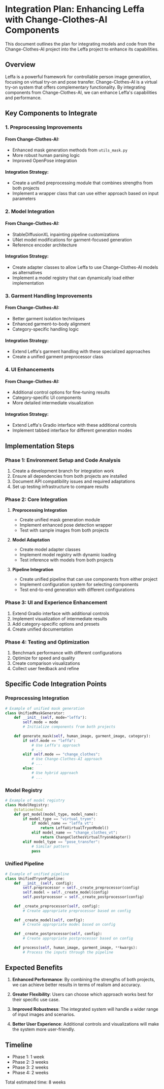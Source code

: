 # Integration Plan: Enhancing Leffa with Change-Clothes-AI Components

This document outlines the plan for integrating models and code from the Change-Clothes-AI project into the Leffa project to enhance its capabilities.

## Overview

Leffa is a powerful framework for controllable person image generation, focusing on virtual try-on and pose transfer. Change-Clothes-AI is a virtual try-on system that offers complementary functionality. By integrating components from Change-Clothes-AI, we can enhance Leffa's capabilities and performance.

## Key Components to Integrate

### 1. Preprocessing Improvements

#### From Change-Clothes-AI:
- Enhanced mask generation methods from `utils_mask.py`
- More robust human parsing logic
- Improved OpenPose integration

#### Integration Strategy:
- Create a unified preprocessing module that combines strengths from both projects
- Implement a wrapper class that can use either approach based on input parameters

### 2. Model Integration

#### From Change-Clothes-AI:
- StableDiffusionXL inpainting pipeline customizations
- UNet model modifications for garment-focused generation
- Reference encoder architecture

#### Integration Strategy:
- Create adapter classes to allow Leffa to use Change-Clothes-AI models as alternatives
- Implement a model registry that can dynamically load either implementation

### 3. Garment Handling Improvements

#### From Change-Clothes-AI:
- Better garment isolation techniques
- Enhanced garment-to-body alignment
- Category-specific handling logic

#### Integration Strategy:
- Extend Leffa's garment handling with these specialized approaches
- Create a unified garment preprocessor class

### 4. UI Enhancements

#### From Change-Clothes-AI:
- Additional control options for fine-tuning results
- Category-specific UI components
- More detailed intermediate visualization

#### Integration Strategy:
- Extend Leffa's Gradio interface with these additional controls
- Implement tabbed interface for different generation modes

## Implementation Steps

### Phase 1: Environment Setup and Code Analysis

1. Create a development branch for integration work
2. Ensure all dependencies from both projects are installed
3. Document API compatibility issues and required adaptations
4. Set up testing infrastructure to compare results

### Phase 2: Core Integration

1. **Preprocessing Integration**
   - Create unified mask generation module
   - Implement enhanced pose detection wrapper
   - Test with sample images from both projects

2. **Model Adaptation**
   - Create model adapter classes
   - Implement model registry with dynamic loading
   - Test inference with models from both projects

3. **Pipeline Integration**
   - Create unified pipeline that can use components from either project
   - Implement configuration system for selecting components
   - Test end-to-end generation with different configurations

### Phase 3: UI and Experience Enhancement

1. Extend Gradio interface with additional controls
2. Implement visualization of intermediate results
3. Add category-specific options and presets
4. Create unified documentation

### Phase 4: Testing and Optimization

1. Benchmark performance with different configurations
2. Optimize for speed and quality
3. Create comparison visualizations
4. Collect user feedback and refine

## Specific Code Integration Points

### Preprocessing Integration

```python
# Example of unified mask generation
class UnifiedMaskGenerator:
    def __init__(self, mode="leffa"):
        self.mode = mode
        # Initialize components from both projects
        
    def generate_mask(self, human_image, garment_image, category):
        if self.mode == "leffa":
            # Use Leffa's approach
            # ...
        elif self.mode == "change_clothes":
            # Use Change-Clothes-AI approach
            # ...
        else:
            # Use hybrid approach
            # ...
```

### Model Registry

```python
# Example of model registry
class ModelRegistry:
    @staticmethod
    def get_model(model_type, model_name):
        if model_type == "virtual_tryon":
            if model_name == "leffa_vt":
                return LeffaVirtualTryonModel()
            elif model_name == "change_clothes_vt":
                return ChangeClothesVirtualTryonAdapter()
        elif model_type == "pose_transfer":
            # Similar pattern
            pass
```

### Unified Pipeline

```python
# Example of unified pipeline
class UnifiedTryonPipeline:
    def __init__(self, config):
        self.preprocessor = self._create_preprocessor(config)
        self.model = self._create_model(config)
        self.postprocessor = self._create_postprocessor(config)
        
    def _create_preprocessor(self, config):
        # Create appropriate preprocessor based on config
        
    def _create_model(self, config):
        # Create appropriate model based on config
        
    def _create_postprocessor(self, config):
        # Create appropriate postprocessor based on config
        
    def process(self, human_image, garment_image, **kwargs):
        # Process the inputs through the pipeline
```

## Expected Benefits

1. **Enhanced Performance**: By combining the strengths of both projects, we can achieve better results in terms of realism and accuracy.

2. **Greater Flexibility**: Users can choose which approach works best for their specific use case.

3. **Improved Robustness**: The integrated system will handle a wider range of input images and scenarios.

4. **Better User Experience**: Additional controls and visualizations will make the system more user-friendly.

## Timeline

- Phase 1: 1 week
- Phase 2: 3 weeks
- Phase 3: 2 weeks
- Phase 4: 2 weeks

Total estimated time: 8 weeks 